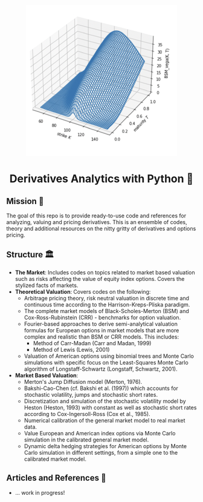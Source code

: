 <div align='center'>

<img src='repo_logo.png'>
<br>

# Derivatives Analytics with Python 🐍

</div>

## Mission 🚀
The goal of this repo is to provide ready-to-use code and references for analyzing, valuing and pricing derivatives. This is an ensemble of codes, theory and additional resources on the nitty gritty of derivatives and options pricing.

## Structure 🏛
- **The Market**: Includes codes on topics related to market based valuation such as risks affecting the value of equity index options. Covers the stylized facts of markets.
- **Theoretical Valuation**: Covers codes on the following:
  * Arbitrage pricing theory, risk neutral valuation in discrete time and continuous time according to the Harrison-Kreps-Pliska paradigm.
  * The complete market models of Black-Scholes-Merton (BSM) and Cox-Ross-Rubinstein (CRR) - benchmarks for option valuation.
  * Fourier-based approaches to derive semi-analytical valuation formulas for European options in market models that are more complex and realistic than BSM or CRR models. This includes:
    - Method of Carr-Madan (Carr and Madan, 1999)
    - Method of Lewis (Lewis, 2001)
  * Valuation of American options using binomial trees and Monte Carlo simulations with specific focus on the Least-Squares Monte Carlo algorithm of Longstaff-Schwartz (Longstaff, Schwartz, 2001).
- **Market Based Valuation**:
  * Merton's Jump Diffusion model (Merton, 1976).
  * Bakshi-Cao-Chen (cf. Bakshi et al. (1997)) which accounts for stochastic volatility, jumps and stochastic short rates.
  * Discretization and simulation of the stochastic volatility model by Heston (Heston, 1993) with constant as well as stochastic short rates according to Cox-Ingersoll-Ross (Cox et al., 1985).
  * Numerical calibration of the general market model to real market data.
  * Value European and American index options via Monte Carlo simulation in the calibrated general market model.
  * Dynamic delta hedging strategies for American options by Monte Carlo simulation in different settings, from a simple one to the calibrated market model.

## Articles and References 📖
* ... work in progress!
